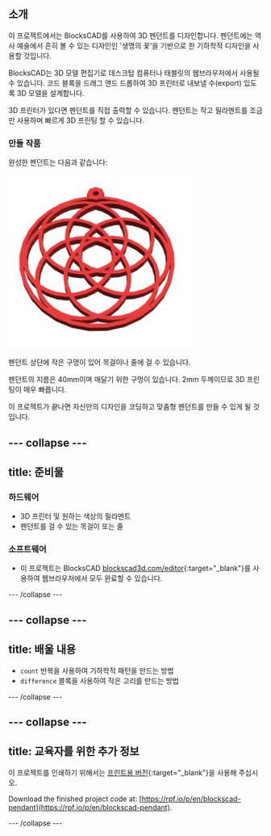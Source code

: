 ## 소개

이 프로젝트에서는 BlocksCAD를 사용하여 3D 펜던트를 디자인합니다. 펜던트에는 역사 예술에서 흔히 볼 수 있는 디자인인 '생명의 꽃'을 기반으로 한 기하학적 디자인을 사용할 것입니다.

BlocksCAD는 3D 모델 편집기로 데스크탑 컴퓨터나 태블릿의 웹브라우저에서 사용될 수 있습니다. 코드 블록을 드래그 앤드 드롭하여 3D 프린터로 내보낼 수(export) 있도록 3D 모델을 설계합니다.

3D 프린터가 있다면 펜던트를 직접 출력할 수 있습니다. 펜던트는 작고 필라멘트를 조금만 사용하며 빠르게 3D 프린팅 할 수 있습니다.

### 만들 작품

완성한 펜던트는 다음과 같습니다:

![스크린샷](images/pendant-finished.png)

펜던트 상단에 작은 구멍이 있어 목걸이나 줄에 걸 수 있습니다.

펜던트의 지름은 40mm이며 매달기 위한 구멍이 있습니다. 2mm 두께이므로 3D 프린팅이 매우 빠릅니다.

이 프로젝트가 끝나면 자신만의 디자인을 코딩하고 맞춤형 펜던트를 만들 수 있게 될 것입니다.

--- collapse ---
---
title: 준비물
---

### 하드웨어

+ 3D 프린터 및 원하는 색상의 필라멘트
+ 펜던트를 걸 수 있는 목걸이 또는 줄

### 소프트웨어

+ 이 프로젝트는 BlocksCAD [blockscad3d.com/editor](https://www.blockscad3d.com/editor){:target="_blank"}를 사용하여 웹브라우저에서 모두 완료할 수 있습니다.

--- /collapse ---

--- collapse ---
---
title: 배울 내용
---

+ `count` 반복을 사용하여 기하학적 패턴을 만드는 방법
+ `difference` 블록을 사용하여 작은 고리를 만드는 방법

--- /collapse ---

--- collapse ---
---
title: 교육자를 위한 추가 정보
---

이 프로젝트를 인쇄하기 위해서는 [프린트용 버전](https://projects.raspberrypi.org/en/projects/blockscad-pendant/print){:target="_blank"}을 사용해 주십시오.

Download the finished project code at: [https://rpf.io/p/en/blockscad-pendant](https://rpf.io/p/en/blockscad-pendant).

--- /collapse ---
